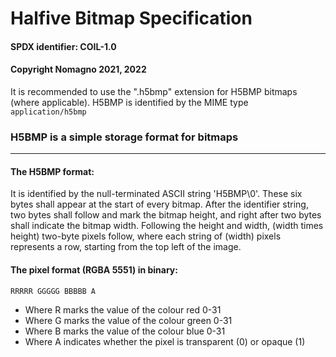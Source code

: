 # Halfive Bitmap Specification
#### SPDX identifier: COIL-1.0
#### Copyright Nomagno 2021, 2022

It is recommended to use the ".h5bmp" extension for H5BMP bitmaps (where applicable).
H5BMP is identified by the MIME type `application/h5bmp`

### H5BMP is a simple storage format for bitmaps

***
#### The H5BMP format:
It is identified by the null-terminated ASCII string 'H5BMP\0'. These six bytes shall appear at the start of every bitmap.
After the identifier string, two bytes shall follow and mark the bitmap height, and right after two bytes shall indicate the bitmap width.
Following the height and width, (width times height) two-byte pixels follow, where each string of (width) pixels represents a row, starting from the top left of the image.

#### The pixel format (RGBA 5551) in binary:
```
RRRRR GGGGG BBBBB A
```
- Where R marks the value of the colour red 0-31
- Where G marks the value of the colour green 0-31
- Where B marks the value of the colour blue 0-31
- Where A indicates whether the pixel is transparent (0) or opaque (1)
